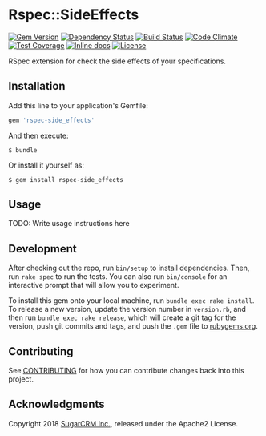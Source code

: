 # Rspec::SideEffects

[![Gem Version](https://badge.fury.io/rb/rspec-side_effects.svg)](http://badge.fury.io/rb/rspec-side_effects)
[![Dependency Status](https://gemnasium.com/sugarcrm/rspec-side_effects.svg)](https://gemnasium.com/sugarcrm/rspec-side_effects)
[![Build Status](https://travis-ci.org/sugarcrm/rspec-side_effects.svg?branch=master)](https://travis-ci.org/sugarcrm/rspec-side_effects)
[![Code Climate](https://codeclimate.com/github/sugarcrm/rspec-side_effects/badges/gpa.svg)](https://codeclimate.com/github/sugarcrm/rspec-side_effects)
[![Test Coverage](https://codeclimate.com/github/sugarcrm/rspec-side_effects/badges/coverage.svg)](https://codeclimate.com/github/sugarcrm/rspec-side_effects/coverage)
[![Inline docs](http://inch-ci.org/github/sugarcrm/rspec-side_effects.svg)](http://inch-ci.org/github/sugarcrm/rspec-side_effects)
[![License](http://img.shields.io/badge/license-Apache2-green.svg?style=flat)](LICENSE)

RSpec extension for check the side effects of your specifications.

## Installation

Add this line to your application's Gemfile:

```ruby
gem 'rspec-side_effects'
```

And then execute:

    $ bundle

Or install it yourself as:

    $ gem install rspec-side_effects

## Usage

TODO: Write usage instructions here

## Development

After checking out the repo, run `bin/setup` to install dependencies. Then, run `rake spec` to run the tests. You can also run `bin/console` for an interactive prompt that will allow you to experiment.

To install this gem onto your local machine, run `bundle exec rake install`. To release a new version, update the version number in `version.rb`, and then run `bundle exec rake release`, which will create a git tag for the version, push git commits and tags, and push the `.gem` file to [rubygems.org](https://rubygems.org).

## Contributing

See [CONTRIBUTING](CONTRIBUTING.md) for how you can contribute changes back into this project.

## Acknowledgments

Copyright 2018 [SugarCRM Inc.](http://sugarcrm.com), released under the Apache2 License.
